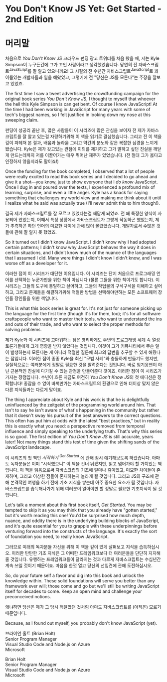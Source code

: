 # You Don't Know JS Yet: Get Started - 2nd Edition
# 머리말

처음으로 *You Don't Know JS* 크라우드 펀딩 광고 트위터를 처음 봤을 때, 저는 Kyle Simpson이 누구든간에 그가 꼬인 사람이라고 생각했었습니다. 당연히 전 자바스크립트<sup>JavaScript</sup>를 잘 알고 있으니까요! 그 시절의 전 수년간 자바스크립트<sup>JavaScript</sup>로 꽤 이름있는 개발자들과 일을 해왔었고, 그렇기에 전 "당신은 JS를 모른다"는 주장을 깔보고 있었죠.

The first time I saw a tweet advertising the crowdfunding campaign for the original book series *You Don't Know JS*, I thought to myself that whoever the hell this Kyle Simpson is can get bent. Of course I know JavaScript! At the time I had been working in JavaScript for many years with some of tech's biggest names, so I felt justified in looking down my nose at this sweeping claim.

펀딩이 성공리 끝난 후, 많은 사람들이 이 시리즈에 많은 관심을 보이자 전 제가 자바스크립트를 잘 알고 있는걸 자랑하기위해 이 책을 읽기로 결심했습니다. 그리고 전 이 책을 깊이 파헤쳐 본 결과, 배움과 놀라움 그리고 약간의 분노와 같은 복잡한 심경을 느끼게 됐습니다. Kyle은 제가 갖고있는 관점에 이의를 제기하고 그가 말하고 싶던 진실을 깨닫게 만드는데까지 저를 이끌어가는 매우 뛰어난 재주가 있었습니다. (전 절대 그가 옳다고 인정하지 않을지라도 말이죠!)

Once the funding for the book completed, I observed that a lot of people were really excited to read this book series and I decided to go ahead and give it a shot—you know, just to show everyone that I *do know* JavaScript. Once I dug in and poured over the texts, I experienced a profound mix of learning, surprise, and even a little anger. Kyle has a knack for saying something that challenges my world view and making me think about it until I realize what he said was actually true (I'll never admit this to him though!).

결국 제가 자바스크립트를 잘 모르고 있었다는걸 깨닫게 되었죠. 전 왜 특정한 양식이 사용되어 왔었는지, 어째서 특정 상황에서 자바스크립트가 그렇게 작동하곤 했었는지, 제가 추측하곤 하던 언어의 미묘한 차이에 관해 많이 몰랐었습니다. 개발자로서 수많은 것들에 관해 잘 알지 못 했었죠.

So it turned out I didn't know JavaScript. I didn't know why I had adopted certain patterns; I didn't know why JavaScript behaves the way it does in certain situations, and I didn't know much of the nuance of the languages that I assumed I did. Many were things I didn't know I didn't know, and I was worse off as a developer for it.

이러한 점이 이 시리즈가 대단한 이유입니다. 이 시리즈는 단지 처음으로 프로그래밍 언어를 선택하는 누군가만을 위한 책이 아닙니다 (물론 그들을 위한 책이기도 합니다). 이 시리즈는 그들의 도구에 통탈하고 싶어하고, 그들의 작업물의 구석구석을 이해하고 싶어하고, 그리고 문제들을 해결하기위해 적절한 방법을 선택해야만하는 모든 소프트웨어 장인들 장인들을 위한 책입니다.

This is what this book series is great for. It's not just for someone picking up the language for the first time (though it's for them, too); it's for all software craftspeople who want to master their tools, who want to understand the ins and outs of their trade, and who want to select the proper methods for solving problems.

제가 Kyle과 이 시리즈에 고마워하는 점은 영리하게도 주변의 프로그래밍 세계 속 열성 토론가들에게 크게 영향을 받지 않았다는 것입니다. 이것이 그가 커뮤니티에서 무슨 일이 발생하는지 모른다는 게 아니라 적절한 질문에 최고의 답변을 추구할 수 있게 해줬다는 점입니다. 이러한 점이 종종 Kyle을 최신 "모범 사례"와 충돌하게 만들기도 했지만, 실질적으로는 여러분에게 정말로 필요한 것을 알려준다는 것입니다. 바로 임기응변이 아닌 근본적인 진실에 다가갈 수 있는 관점을 만들어준다 것이죠. 이러한 점이 이 시리즈가 가지는 장점입니다. 수년이 흐른 지금도 여전히 *You Don't Know JS*의 첫 에디션은 정확합니다! 종잡을 수 없이 바껴만가는 자바스크립트의 환경으로 인해 더이상 맞지 않은 다른 지식들과는 다르게 말이죠.

The thing I appreciate about Kyle and his work is that he is delightfully uninfluenced by the zeitgeist of the programming world around him. That isn't to say he isn't aware of what's happening in the community but rather that it doesn't sway his pursuit of the best answers to the correct questions. This often has put him at odds with the latest "best practices," but in reality this is exactly what you need: a perspective removed from temporal influence and simply speaking to the underlying truth. That's why this series is so good. The first edition of *You Don't Know JS* is still accurate, years later! Not many things stand this test of time given the shifting sands of the JavaScript landscape.

이 시리즈의 첫 책인 *시작하기 <sup>Get Started</sup>* 에 관해 잠시 얘기해보도록 하겠습니다. 아마도 독자분들은 이미 "시작했으니" 이 책을 건너 뛰겠지만, 읽고 넘어가야 할 가치있는 책입니다. 이 책을 읽음으로써 자바스크립의 기초에 얼마나 깊이있고, 미묘한 차이들이 존재하며, 그리고 이상한 점들이 존재하는지 놀라게 될 것입니다. 그리고 JS의 구조에 관해 본격적인 여행을 하기 전에 기초 지식을 쌓는데 아주 중요한 요소가 될 것입니다. 자바스크립드를 습득해나가기 위해 여러분이 알아야만 할 정말로 필요한 기초지식이 될 것입니다.

Let's talk a moment about this first book itself, *Get Started*. You may be tempted to skip it as you may think that you already have "gotten started," but it's worth reading this one! You'd be surprised how much depth, nuance, and oddity there is in the underlying building blocks of JavaScript, and it's quite essential for you to grapple with these underpinnings before venturing forward into the constructs of the language. It's exactly the sort of foundation you need, to really know JavaScript.

그러므로 미래의 독자분들 자신을 위해 이 책을 깊이 있게 살펴보고 지식을 습득하십시오. 이러한 탄탄한 기초 지식은 그 어떠한 프레임워크보다 더 여러분들을 단단히 지지해줄 것입니다. 유행하는 프레임워크들이 달라지는 것과 다르게 자바스크립트는 수십년간 계속 쓰일 것이기 때문이죠. 마음을 한껏 열고 당신의 선입견에 관해 도전하십시오.

So, do your future self a favor and dig into this book and unlock the knowledge within. These solid foundations will serve you better than any framework ever will; those come and go but we'll still be writing JavaScript itself for decades to come. Keep an open mind and challenge your preconceived notions.

왜냐하면 당신은 제가 그 당시 깨달았던 것처럼 아마도 자바스크립트를 (아직은) 모르기 때문입니다.

Because, as I found out myself, you probably don't know JavaScript (yet).

브라이언 홀트 (Brian Holt)<br>
Senior Program Manager<br>
Visual Studio Code and Node.js on Azure<br>
Microsoft

Brian Holt<br>
Senior Program Manager<br>
Visual Studio Code and Node.js on Azure<br>
Microsoft
